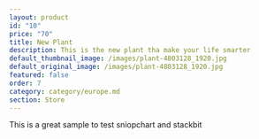 ```yaml
---
layout: product
id: "10"
price: "70"
title: New Plant
description: This is the new plant tha make your life smarter
default_thumbnail_image: /images/plant-4803128_1920.jpg
default_original_image: /images/plant-4803128_1920.jpg
featured: false
order: 7
category: category/europe.md
section: Store
---
```

This is a great sample to test sniopchart and stackbit